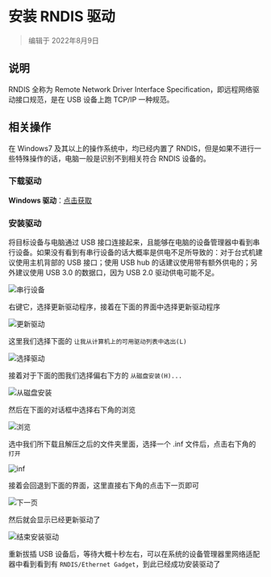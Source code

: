 # 安装 RNDIS 驱动

> 编辑于 2022年8月9日

## 说明

RNDIS 全称为 Remote Network Driver Interface Specification，即远程网络驱动接口规范，是在 USB 设备上跑 TCP/IP 一种规范。

## 相关操作

在 Windows7 及其以上的操作系统中，均已经内置了 RNDIS，但是如果不进行一些特殊操作的话，电脑一般是识别不到相关符合 RNDIS 设备的。

### 下载驱动

<!-- **Windows 驱动**：[点击获取](https://dl.sipeed.com/shareURL/MaixSense/Drivers) -->
**Windows 驱动**：[点击获取](https://dl.sipeed.com/fileList/MaixSense/Drivers/Ethernet_RNDIS_drivers_20220808.zip)

### 安装驱动

将目标设备与电脑通过 USB 接口连接起来，且能够在电脑的设备管理器中看到串行设备。如果没有看到有串行设备的话大概率是供电不足所导致的：对于台式机建议使用主机背部的 USB 接口；使用 USB hub 的话建议使用带有额外供电的；另外建议使用 USB 3.0 的数据口，因为 USB 2.0 驱动供电可能不足。

![串行设备](./assets/install_drivers/serial.png)

右键它，选择更新驱动程序，接着在下面的界面中选择更新驱动程序

![更新驱动](./assets/install_drivers/update.png)

这里我们选择下面的 `让我从计算机上的可用驱动列表中选出(L)`

![选择驱动](./assets/install_drivers/scan.png)

接着对于下面的图我们选择偏右下方的 `从磁盘安装(H)...`

![从磁盘安装](./assets/install_drivers/install.png)

然后在下面的对话框中选择右下角的浏览

![浏览](./assets/install_drivers/path.png)

选中我们所下载且解压之后的文件夹里面，选择一个 .inf 文件后，点击右下角的 `打开`

![inf](./assets/install_drivers/inf.png)

接着会回退到下面的界面，这里直接右下角的点击下一页即可

![下一页](./assets/install_drivers/next.png)

然后就会显示已经更新驱动了

![结束安装驱动](./assets/install_drivers/finish.png)

重新拔插 USB 设备后，等待大概十秒左右，可以在系统的设备管理器里网络适配器中看到看到有 `RNDIS/Ethernet Gadget`，到此已经成功安装驱动了